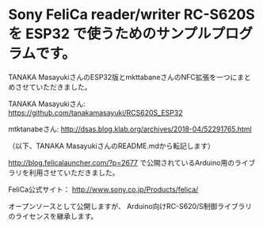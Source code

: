# Sony FeliCa reader/writer RC-S620S を ESP32 で使うためのサンプルプログラムです。

TANAKA MasayukiさんのESP32版とmkttabaneさんのNFC拡張を一つにまとめさせていただきました。

TANAKA Masayukiさん: https://github.com/tanakamasayuki/RCS620S_ESP32

mtktanabeさん: http://dsas.blog.klab.org/archives/2018-04/52291765.html

（以下、TANAKA MasayukiさんのREADME.mdから転記します）

http://blog.felicalauncher.com/?p=2677 で公開されているArduino用のライブラリを利用させていただきました。

FeliCa公式サイト： http://www.sony.co.jp/Products/felica/

オープンソースとして公開しますが、 Arduino向けRC-S620/S制御ライブラリのライセンスを継承します。
